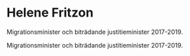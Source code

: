 # Helene Fritzon

Migrationsminister och biträdande justitieminister 2017-2019.

Migrationsminister och biträdande justitieminister 2017-2019.
